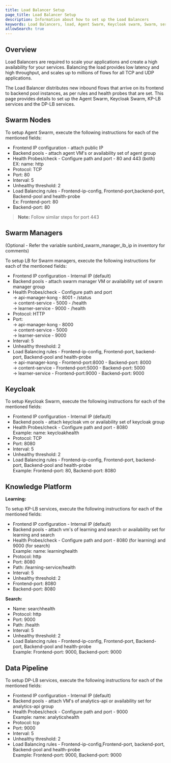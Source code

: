```yaml
---
title: Load Balancer Setup
page_title: Load Balancer Setup
description: Information about how to set up the Load Balancers
keywords: Load Balancers, load, Agent Swarm, Keycloak swarm, Swarm, services, KP-LB Services, DP-LB Services, setup
allowSearch: true
---
```


## Overview

Load Balancers are required to scale your applications and create a high availability for your services. Balancing the load provides
low latency and high throughput, and scales up to millions of flows for all TCP and UDP applications.

The Load Balancer distributes new inbound flows that arrive on its frontend to backend pool instances, as per rules and health probes that are set. This page provides details to set up the Agent Swarm, Keycloak Swarm, KP-LB services and the DP-LB services.

## Swarm Nodes

To setup Agent Swarm, execute the following instructions for each of the mentioned fields: 

- Frontend IP configuration - attach public IP
- Backend pools - attach agent VM's or availability set of agent group
- Health Probes/check - Configure path and port - 80 and 443 (both)  
EX: name: http 
- Protocol: TCP   
- Port: 80  
- Interval: 5  
- Unhealthy threshold: 2  
- Load Balancing rules - Frontend-ip-config, Frontend-port,backend-port, Backend-pool and health-probe    
Ex: Frontend-port: 80
- Backend-port: 80


> **Note:** Follow similar steps for port 443

## Swarm Managers
(Optional - Refer the variable sunbird_swarm_manager_lb_ip in inventory for comments)


To setup LB for Swarm managers, execute the following instructions for each of the mentioned fields: 
- Frontend IP configuration - Internal IP (default)
- Backend pools - attach swarm manager VM or availability set of swarm manager group
- Health Probes/check - Configure path and port   
       ->   api-manager-kong - 8001 - /status    
       ->   content-service  - 5000 - /health   
       ->   learner-service  - 9000 - /health    
- Protocol: HTTP
- Port:    
       ->   api-manager-kong - 8000   
       ->   content-service  - 5000   
       ->   learner-service  - 9000   
- Interval: 5 
- Unhealthy threshold: 2  
- Load Balancing rules - Frontend-ip-config, Frontend-port, backend-port, Backend-pool and health-probe   
       ->   api-manager-kong - Frontend-port:8000 - Backend-port: 8000    
       ->   content-service  - Frontend-port:5000 - Backend-port: 5000    
       ->   learner-service  - Frontend-port:9000 - Backend-port: 9000

## Keycloak

To setup Keycloak Swarm, execute the following instructions for each of the mentioned fields:  
- Frontend IP configuration - Internal IP (default)
- Backend pools - attach keycloak vm or availability set of keycloak group
- Health Probes/check - Configure path and port - 8080  
    Example: name: keycloakhealth 
- Protocol: TCP 
- Port: 8080 
- Interval: 5 
- Unhealthy threshold: 2
- Load Balancing rules - Frontend-ip-config, Frontend-port, backend-port, Backend-pool and health-probe  
    Example: Frontend-port: 80, Backend-port: 8080


## Knowledge Platform 

**Learning:**

To setup KP-LB services, execute the following instructions for each of the mentioned fields: 
- Frontend IP configuration - Internal IP (default)
- Backend pools - attach vm's of learning and search or availability set for learning and search
- Health Probes/check - Configure path and port - 8080 (for learning) and 9000 (for search)  
    Example: name: learninghealth 
- Protocol: http 
- Port: 8080 
- Path: /learning-service/health
- Interval: 5 
- Unhealthy threshold: 2
- Frontend-port: 8080
- Backend-port: 8080


**Search:**

- Name: searchhealth 
- Protocol: http 
- Port: 9000 
- Path: /health 
- Interval: 5 
- Unhealthy threshold: 2
- Load Balancing rules - Frontend-ip-config, Frontend-port, Backend-port, Backend-pool and health-probe  
    Example: Frontend-port: 9000, Backend-port: 9000


## Data Pipeline

To setup DP-LB services, execute the following instructions for each of the mentioned fields: 

- Frontend IP configuration - Internal IP (default)
- Backend pools - attach VM's of analytics-api or availability set for analytics-api group
- Health Probes/check - Configure path and port - 9000  
    Example: name: analyticshealth 
- Protocol: tcp 
- Port: 9000 
- Interval: 5 
- Unhealthy threshold: 2
- Load Balancing rules - Frontend-ip-config,Frontend-port, backend-port, Backend-pool and health-probe  
Example: Frontend-port: 9000, Backend-port: 9000  
